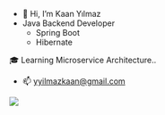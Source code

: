 - 👋 Hi, I’m Kaan Yılmaz
- Java Backend Developer
   - Spring Boot
   - Hibernate
   
🎓 Learning Microservice Architecture..

- 📫 yyilmazkaan@gmail.com

![](https://komarev.com/ghpvc/?username=yykaan&color=green)

<!---
yykaan/yykaan is a ✨ special ✨ repository because its `README.md` (this file) appears on your GitHub profile.
You can click the Preview link to take a look at your changes.
--->

